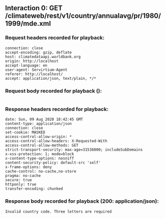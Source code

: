 ## Interaction 0: GET /climateweb/rest/v1/country/annualavg/pr/1980/1999/mde.xml
### Request headers recorded for playback:

```
connection: close
accept-encoding: gzip, deflate
host: climatedataapi.worldbank.org
origin: http://localhost
accept-language: en
user-agent: Servirtium-Agent
referer: http://localhost/
accept: application/json, text/plain, */*
```

### Request body recorded for playback ():

```

```

### Response headers recorded for playback:

```
date: Sun, 09 Aug 2020 18:42:45 GMT
content-type: application/json
connection: close
set-cookie: MASKED
access-control-allow-origin: *
access-control-allow-headers: X-Requested-With
access-control-allow-methods: GET
strict-transport-security: max-age=31536000; includeSubDomains
x-xss-protection: 1; mode=block
x-content-type-options: nosniff
content-security-policy: default-src 'self'
x-frame-options: deny
cache-control: no-cache,no-store
pragma: no-cache
secure: true
httponly: true
transfer-encoding: chunked
```

### Response body recorded for playback (200: application/json):

```
Invalid country code. Three letters are required
```
